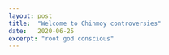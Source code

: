 ```yaml
---
layout: post
title:  "Welcome to Chinmoy controversies"
date:   2020-06-25
excerpt: "root god conscious"
---
```

